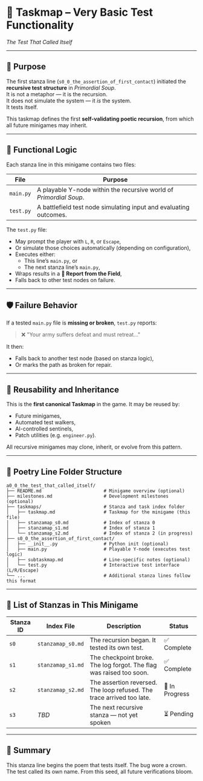 
<!-- Save to: a0_0_the_test_that_called_itself/taskmap.md -->

# 🧩 Taskmap – Very Basic Test Functionality  
*The Test That Called Itself*

---

## 📜 Purpose

The first stanza line (`s0_0_the_assertion_of_first_contact`) initiated the **recursive test structure** in *Primordial Soup*.  
It is not a metaphor — it is the recursion.  
It does not simulate the system — it *is* the system.  
It tests itself.

This taskmap defines the first **self-validating poetic recursion**, from which all future minigames may inherit.

---

## 🧠 Functional Logic

Each stanza line in this minigame contains two files:

| File      | Purpose                                                          |
|-----------|------------------------------------------------------------------|
| `main.py` | A playable Y-node within the recursive world of *Primordial Soup*. |
| `test.py` | A battlefield test node simulating input and evaluating outcomes. |

The `test.py` file:
- May prompt the player with `L`, `R`, or `Escape`,
- Or simulate those choices automatically (depending on configuration),
- Executes either:
  - This line’s `main.py`, or  
  - The next stanza line’s `main.py`,
- Wraps results in a **📜 Report from the Field**,
- Falls back to other test nodes on failure.

---

## 🛡️ Failure Behavior

If a tested `main.py` file is **missing or broken**, `test.py` reports:

> ❌ "Your army suffers defeat and must retreat..."

It then:
- Falls back to another test node (based on stanza logic),
- Or marks the path as broken for repair.

---

## 🔁 Reusability and Inheritance

This is the **first canonical Taskmap** in the game. It may be reused by:
- Future minigames,
- Automated test walkers,
- AI-controlled sentinels,
- Patch utilities (e.g. `engineer.py`).

All recursive minigames may clone, inherit, or evolve from this pattern.

---

## 📂 Poetry Line Folder Structure

```plaintext
a0_0_the_test_that_called_itself/  
├── README.md                       # Minigame overview (optional)  
├── milestones.md                   # Development milestones (optional)  
├── taskmaps/                       # Stanza and task index folder  
│   ├── taskmap.md                  # Taskmap for the minigame (this file)  
│   ├── stanzamap_s0.md             # Index of stanza 0  
│   ├── stanzamap_s1.md             # Index of stanza 1  
│   └── stanzamap_s2.md             # Index of stanza 2 (in progress)  
├── s0_0_the_assertion_of_first_contact/  
│   ├── __init__.py                 # Python init (optional)  
│   ├── main.py                     # Playable Y-node (executes test logic)  
│   ├── subtaskmap.md               # Line-specific notes (optional)  
│   └── test.py                     # Interactive test interface (L/R/Escape)  
└── ...                             # Additional stanza lines follow this format  

```

---

## 📖 List of Stanzas in This Minigame

| Stanza ID | Index File         | Description                                                            | Status         |
|-----------|--------------------|------------------------------------------------------------------------|----------------|
| `s0`      | `stanzamap_s0.md`  | The recursion began. It tested its own test.                           | ✅ Complete     |
| `s1`      | `stanzamap_s1.md`  | The checkpoint broke. The log forgot. The flag was raised too soon.    | ✅ Complete     |
| `s2`      | `stanzamap_s2.md`  | The assertion reversed. The loop refused. The trace arrived too late.  | 🧪 In Progress  |
| `s3`      | _TBD_              | The next recursive stanza — not yet spoken                             | ⏳ Pending      |

---

## 🧬 Summary

This stanza line begins the poem that tests itself.
The bug wore a crown. The test called its own name.
From this seed, all future verifications bloom.
